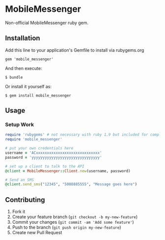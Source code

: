 # MobileMessenger

Non-official MobileMessenger ruby gem.

## Installation


Add this line to your application's Gemfile to install via rubygems.org

    gem 'mobile_messenger'

And then execute:

    $ bundle

Or install it yourself as:

    $ gem install mobile_messenger

## Usage

### Setup Work

``` ruby
require 'rubygems' # not necessary with ruby 1.9 but included for completeness
require 'mobile_messenger'

# put your own credentials here
username = 'ACxxxxxxxxxxxxxxxxxxxxxxxxxxxxx'
password = 'yyyyyyyyyyyyyyyyyyyyyyyyyyyyyyy'

# set up a client to talk to the API
@client = MobileMessenger::Client.new(username, password)

# Send an SMS
@client.send_sms("12345", "5008885555", "Message goes here")
```


## Contributing

1. Fork it
2. Create your feature branch (`git checkout -b my-new-feature`)
3. Commit your changes (`git commit -am 'Add some feature'`)
4. Push to the branch (`git push origin my-new-feature`)
5. Create new Pull Request
